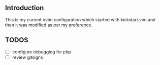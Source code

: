 ## Introduction

This is my current nvim configuration which started with kickstart.vim and then it was modified as per my preference.

## TODOS

- [ ] configure debugging for php
- [ ] review gitsigns

